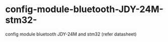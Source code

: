 # config-module-bluetooth-JDY-24M-stm32-
config module bluetooth  JDY-24M and stm32 (refer datasheet) 
